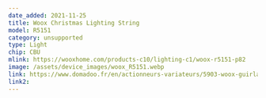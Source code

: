 ```yaml
---
date_added: 2021-11-25
title: Woox Christmas Lighting String
model: R5151
category: unsupported
type: Light
chip: CBU
mlink: https://wooxhome.com/products-c10/lighting-c1/woox-r5151-p82
image: /assets/device_images/woox_R5151.webp
link: https://www.domadoo.fr/en/actionneurs-variateurs/5903-woox-guirlande-lumineuse-led-de-noel-interieur-wifi.html
link2: 
---
```

